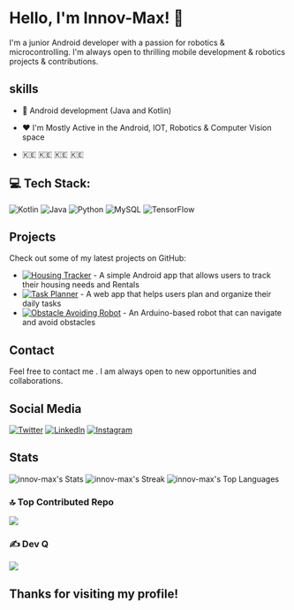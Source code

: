# Hello, I'm Innov-Max! 👋

I'm a junior Android developer with a passion for robotics & microcontrolling. I'm always open to thrilling mobile development & robotics projects & contributions.

## skills

- :disguised_face: Android development (Java and Kotlin)

- :heart: I'm Mostly Active in the Android, IOT, Robotics  & Computer Vision space
- :kenya: :kenya: :kenya: :kenya:


## 💻 Tech Stack:
![Kotlin](https://img.shields.io/badge/kotlin-%230095D5.svg?style=for-the-badge&logo=kotlin&logoColor=white)  ![Java](https://img.shields.io/badge/java-%23ED8B00.svg?style=for-the-badge&logo=java&logoColor=white) ![Python](https://img.shields.io/badge/python-3670A0?style=for-the-badge&logo=python&logoColor=ffdd54)  ![MySQL](https://img.shields.io/badge/mysql-%2300f.svg?style=for-the-badge&logo=mysql&logoColor=white)  ![TensorFlow](https://img.shields.io/badge/TensorFlow-%23FF6F00.svg?style=for-the-badge&logo=TensorFlow&logoColor=white)



## Projects

Check out some of my latest projects on GitHub:

- [![Housing Tracker](https://img.shields.io/badge/Android-Expense%20Tracker-blue)](https://github.com/innov-max/EMA) - A simple Android app that allows users to track their housing needs and Rentals
- [![Task Planner](https://img.shields.io/badge/Web-Task%20Planner-green)](https://github.com/your-username/task-planner) - A web app that helps users plan and organize their daily tasks
- [![Obstacle Avoiding Robot](https://img.shields.io/badge/Robotics-Obstacle%20Avoiding%20Robot-red)](https://github.com/your-username/obstacle-avoiding-robot) - An Arduino-based robot that can navigate and avoid obstacles

## Contact

Feel free to contact me . I am always open to new opportunities and collaborations.

## Social Media

[![Twitter](https://img.shields.io/badge/Twitter-InnovMax-blue)](https://twitter.com/Innov_Max)
[![LinkedIn](https://img.shields.io/badge/LinkedIn-InnovMax-blue)](https://www.linkedin.com/in/maxwell-okoth-1789aa207/)
[![Instagram](https://img.shields.io/badge/Instagram-InnovMax-yellow)](https://www.instagram.com/innov_max/)

## Stats
![innov-max's Stats](https://github-readme-stats.vercel.app/api?username=innov-max&theme=tokyonight&show_icons=true&hide_border=true&count_private=true)
![innov-max's Streak](https://github-readme-streak-stats.herokuapp.com/?user=innov-max&theme=synthwave&hide_border=true)
![innov-max's Top Languages](https://github-readme-stats.vercel.app/api/top-langs/?username=innov-max&theme=tokyonight&show_icons=true&hide_border=true&layout=compact)

### 🔝 Top Contributed Repo
![](https://github-contributor-stats.vercel.app/api?username=innov-max&limit=5&theme=dark&combine_all_yearly_contributions=true)

### ✍️  Dev Q
![](https://quotes-github-readme.vercel.app/api?type=horizontal&theme=radical)

## Thanks for visiting my profile!
